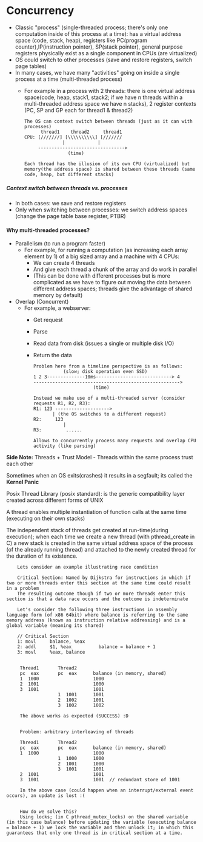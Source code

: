 # Concurrency
- Classic "process" (single-threaded process; there's only one computation inside of this process at a time): has a virtual address space (code, stack, heap), registers like PC(program counter),IP(instruction pointer), SP(stack pointer), general purpose registers physically exist as a single component in CPUs (are virtualized)
- OS could switch to other processes (save and restore registers, switch page tables)
- In many cases, we have many "activities" going on inside a single process at a time (multi-threaded process)
  - For example in a process with 2 threads: there is one virtual address space(code, heap, stack1, stack2; if we have n threads within a multi-threaded address space we have n stacks), 2 register contexts (PC, SP and GP each for thread1 & thread2)

        The OS can context switch between threads (just as it can with processes)
              thread1    thread2     thread1
        CPU: [///////] [\\\\\\\\\\] [///////
                      |            |
             -------------------------------->
                        (time)
                        
        Each thread has the illusion of its own CPU (virtualized) but memory(the address space) is shared between these threads (same code, heap, but different stacks)
                        
##### Context switch between threads vs. processes
- In both cases: we save and restore registers
- Only when switching between processes: we switch address spaces (change the page table base register, PTBR)

#### Why multi-threaded processes?
- Parallelism (to run a program faster)
  - For example, for running a computation (as increasing each array element by 1) of a big sized array and a machine with 4 CPUs:
    - We can create 4 threads
    - And give each thread a chunk of the array and do work in parallel
    - (This can be done with different processes but is more complicated as we have to figure out moving the data between different address spaces; threads give the advantage of shared memory by default)
- Overlap (Concurrent)
  - For example, a webserver:
    - Get request
    - Parse
    - Read data from disk (issues a single or multiple disk I/O)
    - Return the data   

          Problem here from a timeline perspective is as follows:
                     (slow; disk operation even SSD)
          1 2 3--------------10ms----------------------------> 4
          ------------------------------------------------------>
                                (time)
                                
          Instead we make use of a multi-threaded server (consider requests R1, R2, R3):
          R1: 123 -------------------->
                 | (the OS switches to a different request)
          R2:     123
                     |
          R3:         ......
          
          Allows to concurrently process many requests and overlap CPU activity (like parsing)
  
  
**Side Note:** Threads + Trust Model - Threads within the same process trust each other           
          
   
Sometimes when an OS exits(crashes) it results in a segfault; its called the **Kernel Panic**
          
Posix Thread Library (posix standard): is the generic compatibility layer created across different forms of UNIX

A thread enables multiple instantiation of function calls at the same time (executing on their own stacks)

The independent stack of threads get created at run-time(during execution); when each time we create a new thread (with pthread_create in C) a new stack is created in the same virtual address space of the process (of the already running thread) and attached to the newly created thread for the duration of its existence.

        Lets consider an example illustrating race condition
        
        Critical Section: Named by Dijkstra for instructions in which if two or more threads enter this section at the same time could result in a problem
        The resulting outcome though if two or more threads enter this section is that a data race occurs and the outcome is indeterminate
        
        Let's consider the following three instructions in assembly language form (of x86 64bit) where balance is referring to the same memory address (known as instruction relative addressing) and is a global variable (meaning its shared)
        
        // Critical Section
        1: movl     balance, %eax
        2: addl     $1, %eax          balance = balance + 1
        3: movl     %eax, balance
        
        
         Thread1       Thread2       
         pc  eax       pc  eax      balance (in memory, shared)
         1  1000                    1000
         2  1001                    1000
         3  1001                    1001
                       1  1001      1001
                       2  1002      1001
                       3  1002      1002
                       
         The above works as expected (SUCCESS) :D
         
         
         Problem: arbitrary interleaving of threads   
         
         Thread1       Thread2       
         pc  eax       pc  eax      balance (in memory, shared)
         1  1000                    1000
                       1  1000      1000
                       2  1001      1000
                       3  1001      1001
         2  1001                    1001
         3  1001                    1001  // redundant store of 1001
         
         In the above case (could happen when an interrupt/external event occurs), an update is lost :(
         
         
         How do we solve this?
         Using locks; (in C pthread_mutex_locks) on the shared variable (in this case balance) before updating the variable (executing balance = balance + 1) we lock the variable and then unlock it; in which this guarantees that only one thread is in critical section at a time.






